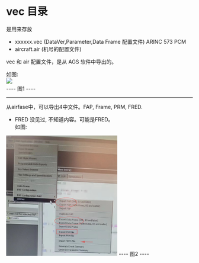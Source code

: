 # vec 目录  

是用来存放  
* xxxxxx.vec (DataVer,Parameter,Data Frame 配置文件) ARINC 573 PCM  
* aircraft.air (机号的配置文件)  

vec 和 air 配置文件，是从 AGS 软件中导出的。   

如图:   
<img src="https://github.com/osnosn/FlightDataDecode/raw/main/wgl/vec/readme01.png" width="300" />   
   ----  图1  ----   

----

从airfase中，可以导出4中文件。FAP, Frame, PRM, FRED.   
* FRED 没见过, 不知道内容。可能是FRED。   
如图:   
<img src="https://github.com/osnosn/FlightDataDecode/raw/main/wgl/vec/airfase-app.jpg" width="300" />   
   ----  图2  ----   


